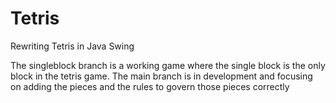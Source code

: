 # Tetris
Rewriting Tetris in Java Swing

The singleblock branch is a working game where the single block is the only block in the tetris game.
The main branch is in development and focusing on adding the pieces and the rules to govern those pieces correctly
